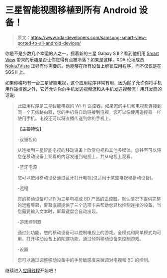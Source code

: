 # 三星智能视图移植到所有 Android 设备！

> 原文：<https://www.xda-developers.com/samsung-smart-view-ported-to-all-android-devices/>

你是不是少数几个幸运的人之一，摇着新的三星 Galaxy S II？看到他们用 [Smart View](https://market.android.com/details?id=com.samsung.smartview&feature=search_result) 带来的乐趣是否让你觉得有点被冷落？如果是这样，XDA 论坛成员 [Nokia7Vista](http://forum.xda-developers.com/member.php?u=2128753) 正好有你需要的。他能够在所有设备上解锁应用程序，而不仅仅是在 SGS II 上。

如果你碰巧有一台三星智能电视，这个应用程序非常有用，因为除了允许你将手机用作遥控器之外，它还允许你向手机发送视频流和从手机发送视频流！用开发商的话说:

> 此应用程序是三星智能电视的 Wi-Fi 遥控器。如果您的手机和电视都连接到同一个无线路由器，您的手机将自动链接到电视，您可以像使用遥控器一样使用手机。电视还可以将直播传送到你的手机上。
> 
> **【主要特性】**
> 
> -双重视角
> 
> 从连接到三星智能电视的移动设备上欣赏电视和其他多媒体。您甚至可以将您在移动设备上观看的内容发送到电视上，并从电视上观看。
> 
> -蓝牙电源
> 
> 您可以使用移动设备通过蓝牙打开电视(仅适用于某些电视和移动设备)。
> 
> -远程
> 
> 您的移动设备可以作为三星电视或 BD 产品的遥控器。默认情况下提供完整的远程屏幕，屏幕底部提供了三个选项卡来帮助您轻松控制连接的设备。当您需要输入文本时，屏幕键盘会自动出现。
> 
> -游戏控制器
> 
> 通过此功能，您的移动设备可以控制电视上的游戏。全模式和简单模式均可用。打开移动设备上的陀螺功能，通过倾斜移动设备来控制游戏。
> 
> -设置
> 
> 您可以通过调整移动设备中的手势敏感度来微调对电视和 BD 的控制。

继续进入[应用线程](http://forum.xda-developers.com/showthread.php?t=1177692)开始吧！